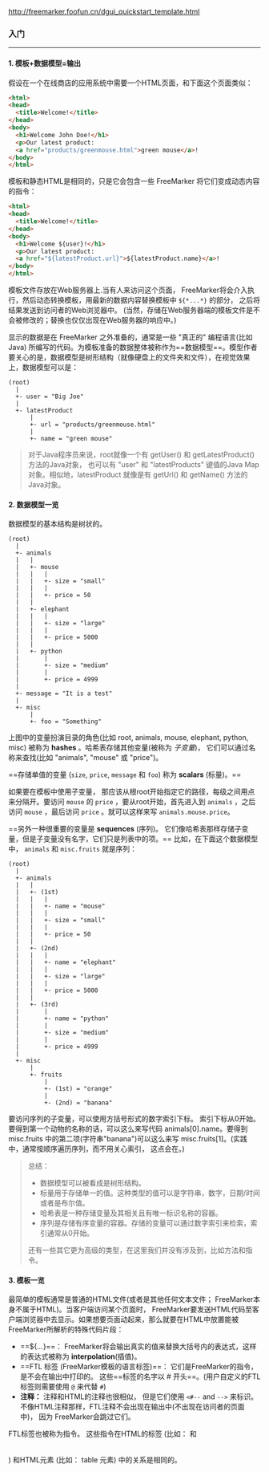 http://freemarker.foofun.cn/dgui_quickstart_template.html



### 入门

---

#### 1. 模板+数据模型=输出

假设在一个在线商店的应用系统中需要一个HTML页面，和下面这个页面类似：

```html
<html>
<head>
  <title>Welcome!</title>
</head>
<body>
  <h1>Welcome John Doe!</h1>
  <p>Our latest product:
  <a href="products/greenmouse.html">green mouse</a>!
</body>
</html>
```

模板和静态HTML是相同的，只是它会包含一些 FreeMarker 将它们变成动态内容的指令：

```html
<html>
<head>
  <title>Welcome!</title>
</head>
<body>
  <h1>Welcome ${user}!</h1>
  <p>Our latest product:
  <a href="${latestProduct.url}">${latestProduct.name}</a>!
</body>
</html>
```

模板文件存放在Web服务器上.当有人来访问这个页面， FreeMarker将会介入执行，然后动态转换模板，用最新的数据内容替换模板中 `${*...*}` 的部分， 之后将结果发送到访问者的Web浏览器中。 (当然，存储在Web服务器端的模板文件是不会被修改的；替换也仅仅出现在Web服务器的响应中。)

显示的数据是在 FreeMarker 之外准备的，通常是一些 "真正的" 编程语言(比如Java) 所编写的代码。为模板准备的数据整体被称作为==数据模型==。模型作者要关心的是，数据模型是树形结构（就像硬盘上的文件夹和文件），在视觉效果上，数据模型可以是：

```
(root)
  |
  +- user = "Big Joe"
  |
  +- latestProduct
      |
      +- url = "products/greenmouse.html"
      |
      +- name = "green mouse"
```

>对于Java程序员来说，root就像一个有 getUser() 和 getLatestProduct() 方法的Java对象， 也可以有 "user" 和 "latestProducts" 键值的Java Map对象。相似地，latestProduct 就像是有 getUrl() 和 getName() 方法的Java对象。

#### 2. 数据模型一览

数据模型的基本结构是树状的。

```
(root)
  |
  +- animals
  |   |
  |   +- mouse
  |   |   |   
  |   |   +- size = "small"
  |   |   |   
  |   |   +- price = 50
  |   |
  |   +- elephant
  |   |   |   
  |   |   +- size = "large"
  |   |   |   
  |   |   +- price = 5000
  |   |
  |   +- python
  |       |   
  |       +- size = "medium"
  |       |   
  |       +- price = 4999
  |
  +- message = "It is a test"
  |
  +- misc
      |
      +- foo = "Something"
```

 上图中的变量扮演目录的角色(比如 root, animals, mouse, elephant, python, misc) 被称为 **hashes** 。哈希表存储其他变量(被称为 *子变量*)， 它们可以通过名称来查找(比如 "animals", "mouse" 或 "price")。

==存储单值的变量 (`size`, `price`, `message` 和 `foo`) 称为 **scalars** (标量)。==

如果要在模板中使用子变量， 那应该从根root开始指定它的路径，每级之间用点来分隔开。要访问 `mouse` 的 `price` ，要从root开始，首先进入到 `animals` ，之后访问 `mouse` ，最后访问 `price` 。就可以这样来写 `animals.mouse.price`。

==另外一种很重要的变量是 **sequences** (序列)。 它们像哈希表那样存储子变量，但是子变量没有名字，它们只是列表中的项。== 比如，在下面这个数据模型中， `animals` 和 `misc.fruits` 就是序列：

```
(root)
  |
  +- animals
  |   |
  |   +- (1st)
  |   |   |
  |   |   +- name = "mouse"
  |   |   |
  |   |   +- size = "small"
  |   |   |
  |   |   +- price = 50
  |   |
  |   +- (2nd)
  |   |   |
  |   |   +- name = "elephant"
  |   |   |
  |   |   +- size = "large"
  |   |   |
  |   |   +- price = 5000
  |   |
  |   +- (3rd)
  |       |
  |       +- name = "python"
  |       |
  |       +- size = "medium"
  |       |
  |       +- price = 4999
  |
  +- misc
      |
      +- fruits
          |
          +- (1st) = "orange"
          |
          +- (2nd) = "banana"
```

要访问序列的子变量，可以使用方括号形式的数字索引下标。 索引下标从0开始。要得到第一个动物的名称的话，可以这么来写代码 animals[0].name。要得到 misc.fruits 中的第二项(字符串"banana")可以这么来写 misc.fruits[1]。(实践中，通常按顺序遍历序列，而不用关心索引， 这点会在。)

>总结：
>
>- 数据模型可以被看成是树形结构。
>- 标量用于存储单一的值。这种类型的值可以是字符串，数字，日期/时间或者是布尔值。
>- 哈希表是一种存储变量及其相关且有唯一标识名称的容器。
>- 序列是存储有序变量的容器。存储的变量可以通过数字索引来检索，索引通常从0开始。
>
>还有一些其它更为高级的类型，在这里我们并没有涉及到，比如方法和指令。



#### 3. 模板一览

最简单的模板通常是普通的HTML文件(或者是其他任何文本文件； FreeMarker本身不属于HTML)。当客户端访问某个页面时， FreeMarker要发送HTML代码至客户端浏览器中去显示。如果想要页面动起来，那么就要在HTML中放置能被FreeMarker所解析的特殊代码片段：

- ==${*...*}==： FreeMarker将会输出真实的值来替换大括号内的表达式，这样的表达式被称为 **interpolation**(插值)。
- ==FTL 标签 (FreeMarker模板的语言标签)==： 它们是FreeMarker的指令，是不会在输出中打印的。 这些==标签的名字以 # 开头==。(用户自定义的FTL标签则需要使用 `@` 来代替 `#`)
- **注释：** 注释和HTML的注释也很相似， 但是它们使用 `<#--` and `-->` 来标识。 不像HTML注释那样，FTL注释不会出现在输出中(不出现在访问者的页面中)， 因为 FreeMarker会跳过它们。

FTL标签也被称为指令。 这些指令在HTML的标签 (比如： <table> 和 </table>) 和HTML元素 (比如： table 元素) 中的关系是相同的。











































